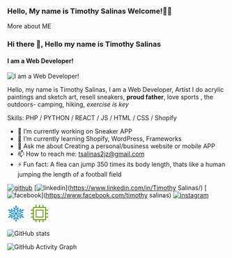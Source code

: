 ### Hello, My name is Timothy Salinas Welcome!<span>&#128075;&#127997;</span>

More about ME
### Hi there 👋, Hello my name is Timothy Salinas
#### I am a Web Developer!
![I am a Web Developer!](https://t4.ftcdn.net/jpg/02/64/70/53/360_F_264705387_gcTPVMKS4uS9yyloiGAEe1FdwQXfETNk.jpg)

Hello, my name is Timothy Salinas, I am a Web Developer, Artist I do acrylic paintings and sketch art, resell sneakers, **proud father**, love sports , the outdoors- camping, hiking, *exercise is key* 

Skills: PHP / PYTHON / REACT / JS / HTML / CSS / Shopify

- 🔭 I’m currently working on Sneaker APP 
- 🌱 I’m currently learning Shopify, WordPress, Frameworks 
- 💬 Ask me about Creating a personal/business website or mobile APP 
- 📫 How to reach me: tsalinas2jz@gmail.com 
- ⚡ Fun fact: A flea can jump 350 times its body length, thats like a human jumping the length of a football field 


[<img src='https://cdn.jsdelivr.net/npm/simple-icons@3.0.1/icons/github.svg' alt='github' height='40'>](https://github.com/tsalinas945)  [<img src='https://cdn.jsdelivr.net/npm/simple-icons@3.0.1/icons/linkedin.svg' alt='linkedin' height='40'>](https://www.linkedin.com/in/Timothy Salinas/)  [<img src='https://cdn.jsdelivr.net/npm/simple-icons@3.0.1/icons/facebook.svg' alt='facebook' height='40'>](https://www.facebook.com/timothy salinas)  [<img src='https://cdn.jsdelivr.net/npm/simple-icons@3.0.1/icons/instagram.svg' alt='instagram' height='40'>](https://www.instagram.com/tsalinasdc5/)  

<a href='https://archiveprogram.github.com/'><img src='https://raw.githubusercontent.com/acervenky/animated-github-badges/master/assets/acbadge.gif' width='40' height='40'></a> <a href='https://docs.github.com/en/developers'><img src='https://raw.githubusercontent.com/acervenky/animated-github-badges/master/assets/devbadge.gif' width='40' height='40'></a> 

![GitHub stats](https://github-readme-stats.vercel.app/api?username=tsalinas945&show_icons=true)  

![GitHub Activity Graph](https://activity-graph.herokuapp.com/graph?username=tsalinas945)  

